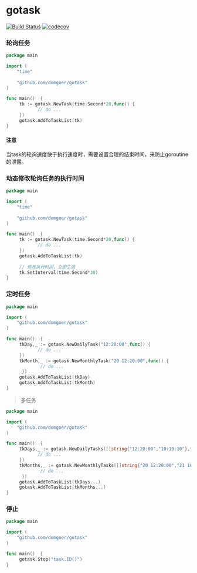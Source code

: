 # gotask

[![Build Status](https://travis-ci.org/domgoer/gotask.svg?branch=master)](https://travis-ci.org/domgoer/gotask)
[![codecov](https://codecov.io/gh/domgoer/gotask/branch/master/graph/badge.svg)](https://codecov.io/gh/domgoer/gotask)

### 轮询任务

``` go
package main

import (
    "time"
    
    "github.com/domgoer/gotask"
)

func main()  {
     tk := gotask.NewTask(time.Second*20,func() {
            // do ... 
     })
     gotask.AddToTaskList(tk)
}
```

#### 注意

当task的轮询速度快于执行速度时，需要设置合理的结束时间，来防止goroutine的泄露。

### 动态修改轮询任务的执行时间

``` go
package main

import (
    "time"
    
    "github.com/domgoer/gotask"
)

func main()  {
     tk := gotask.NewTask(time.Second*20,func() {
            // do ... 
     })
     gotask.AddToTaskList(tk)
     
     // 修改执行时间，立即生效
     tk.SetInterval(time.Second*30)
}
```

### 定时任务

``` go
package main

import (
    "github.com/domgoer/gotask"
)

func main()  {
     tkDay,_ := gotask.NewDailyTask("12:20:00",func() {
            // do ... 
     })
     tkMonth,_ := gotask.NewMonthlyTask("20 12:20:00",func() {
             // do ... 
      })
     gotask.AddToTaskList(tkDay)
     gotask.AddToTaskList(tkMonth)
}
```

> 多任务

``` go
package main

import (
    "github.com/domgoer/gotask"
)

func main()  {
     tkDays,_ := gotask.NewDailyTasks([]string{"12:20:00","10:10:10"},func() {
            // do ... 
     })
     tkMonths,_ := gotask.NewMonthlyTasks([]string{"20 12:20:00","21 10:10:10"},func() {
             // do ... 
      })
     gotask.AddToTaskList(tkDays...)
     gotask.AddToTaskList(tkMonths...)
}
```

### 停止

``` go
package main

import (
    "github.com/domgoer/gotask"
)

func main()  {
     gotask.Stop("task.ID()")
}
```

